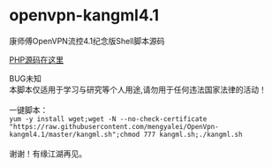 # openvpn-kangml4.1
康师傅OpenVPN流控4.1纪念版Shell脚本源码<br>

[PHP源码在这里](https://github.com/mengyalei/OpenVpn-Flow-Control-System)

BUG未知<br>
本脚本仅适用于学习与研究等个人用途,请勿用于任何违法国家法律的活动！<br>
<br>
一键脚本：<br>
`yum -y install wget;wget -N --no-check-certificate "https://raw.githubusercontent.com/mengyalei/OpenVpn-kangml4.1/master/kangml.sh";chmod 777 kangml.sh;./kangml.sh`
<br>
<br>
谢谢！有缘江湖再见。<br>
